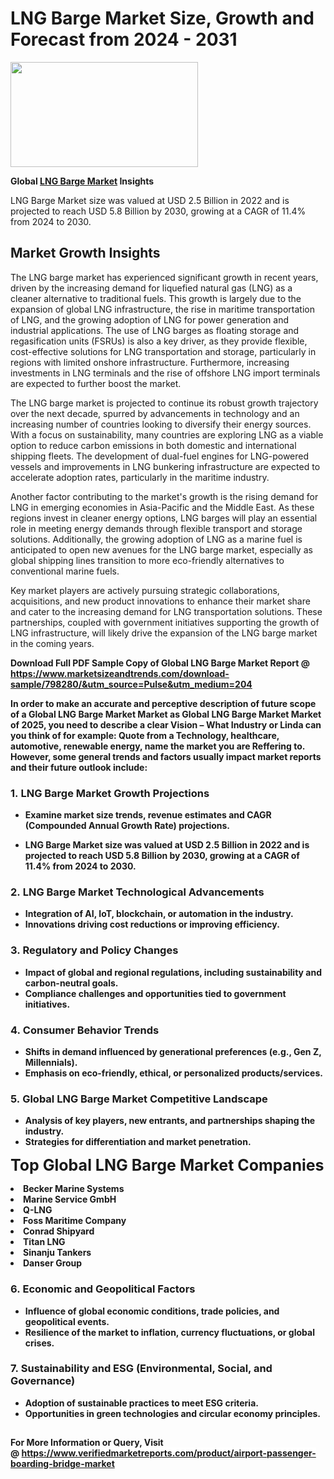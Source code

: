 <H1>LNG Barge Market Size, Growth and Forecast from 2024 - 2031</H1><img class="aligncenter size-medium wp-image-584254" src="https://thirdeyenews.in/wp-content/uploads/2024/09/Global-Market-Research-300x168.jpeg" alt="" width="300" height="168" /><p><strong>Global&nbsp;<a href="https://www.marketsizeandtrends.com/download-sample/798280/&amp;utm_source=Pulse&amp;utm_medium=204">LNG Barge Market</a> Insights</strong></p><p>LNG Barge Market size was valued at USD 2.5 Billion in 2022 and is projected to reach USD 5.8 Billion by 2030, growing at a CAGR of 11.4% from 2024 to 2030.</p><p><!DOCTYPE html> <html lang="en"> <head> <meta charset="UTF-8"> <meta name="viewport" content="width=device-width, initial-scale=1.0"> <title>LNG Barge Market Growth Insights</title> </head> <body> <h2>Market Growth Insights</h2> <p> The LNG barge market has experienced significant growth in recent years, driven by the increasing demand for liquefied natural gas (LNG) as a cleaner alternative to traditional fuels. This growth is largely due to the expansion of global LNG infrastructure, the rise in maritime transportation of LNG, and the growing adoption of LNG for power generation and industrial applications. The use of LNG barges as floating storage and regasification units (FSRUs) is also a key driver, as they provide flexible, cost-effective solutions for LNG transportation and storage, particularly in regions with limited onshore infrastructure. Furthermore, increasing investments in LNG terminals and the rise of offshore LNG import terminals are expected to further boost the market. </p> <p><strong></strong></p> <p> The LNG barge market is projected to continue its robust growth trajectory over the next decade, spurred by advancements in technology and an increasing number of countries looking to diversify their energy sources. With a focus on sustainability, many countries are exploring LNG as a viable option to reduce carbon emissions in both domestic and international shipping fleets. The development of dual-fuel engines for LNG-powered vessels and improvements in LNG bunkering infrastructure are expected to accelerate adoption rates, particularly in the maritime industry. </p> <p> Another factor contributing to the market's growth is the rising demand for LNG in emerging economies in Asia-Pacific and the Middle East. As these regions invest in cleaner energy options, LNG barges will play an essential role in meeting energy demands through flexible transport and storage solutions. Additionally, the growing adoption of LNG as a marine fuel is anticipated to open new avenues for the LNG barge market, especially as global shipping lines transition to more eco-friendly alternatives to conventional marine fuels. </p> <p> Key market players are actively pursuing strategic collaborations, acquisitions, and new product innovations to enhance their market share and cater to the increasing demand for LNG transportation solutions. These partnerships, coupled with government initiatives supporting the growth of LNG infrastructure, will likely drive the expansion of the LNG barge market in the coming years. </p> <p><strong></p><p><span class=""><strong>Download Full PDF Sample Copy of Global LNG Barge Market Report</strong> @ <a href="https://www.marketsizeandtrends.com/download-sample/798280/&amp;utm_source=Pulse&amp;utm_medium=204" target="_blank">https://www.marketsizeandtrends.com/download-sample/798280/&amp;utm_source=Pulse&amp;utm_medium=204</a></span></p><p>In order to make an accurate and perceptive description of future scope of a Global&nbsp;LNG Barge Market Market as Global&nbsp;LNG Barge Market Market of 2025, you need to describe a clear Vision &ndash; What Industry or Linda can you think of for example: Quote from a Technology, healthcare, automotive, renewable energy, name the market you are Reffering to. However, some general trends and factors usually impact market reports and their future outlook include:</p><h3>1.&nbsp;<strong>LNG Barge Market Growth Projections</strong></h3><ul><li>Examine market size trends, revenue estimates and CAGR (Compounded Annual Growth Rate) projections.</li><li><p>LNG Barge Market size was valued at USD 2.5 Billion in 2022 and is projected to reach USD 5.8 Billion by 2030, growing at a CAGR of 11.4% from 2024 to 2030.</p></li></ul><h3>2.&nbsp;<strong>LNG Barge Market Technological Advancements</strong></h3><ul><li>Integration of AI, IoT, blockchain, or automation in the industry.</li><li>Innovations driving cost reductions or improving efficiency.</li></ul><h3>3.&nbsp;<strong>Regulatory and Policy Changes</strong></h3><ul><li>Impact of global and regional regulations, including sustainability and carbon-neutral goals.</li><li>Compliance challenges and opportunities tied to government initiatives.</li></ul><h3>4.&nbsp;<strong>Consumer Behavior Trends</strong></h3><ul><li>Shifts in demand influenced by generational preferences (e.g., Gen Z, Millennials).</li><li>Emphasis on eco-friendly, ethical, or personalized products/services.</li></ul><h3>5.&nbsp;<strong>Global LNG Barge Market Competitive Landscape</strong></h3><ul><li>Analysis of key players, new entrants, and partnerships shaping the industry.</li><li>Strategies for differentiation and market penetration.</li></ul><p data-pm-slice="1 1 []"><span style="color: inherit; font-family: inherit; font-size: 25px;">Top Global LNG Barge Market Companies</span></p><div class="" data-test-id=""><p><li>Becker Marine Systems</li><li> Marine Service GmbH</li><li> Q-LNG</li><li> Foss Maritime Company</li><li> Conrad Shipyard</li><li> Titan LNG</li><li> Sinanju Tankers</li><li> Danser Group</li></p></div><h3>6.&nbsp;<strong>Economic and Geopolitical Factors</strong></h3><ul><li>Influence of global economic conditions, trade policies, and geopolitical events.</li><li>Resilience of the market to inflation, currency fluctuations, or global crises.</li></ul><h3>7.&nbsp;<strong>Sustainability and ESG (Environmental, Social, and Governance)</strong></h3><ul><li>Adoption of sustainable practices to meet ESG criteria.</li><li>Opportunities in green technologies and circular economy principles.</li></ul><h2><strong style="font-size: 14px;">For More Information or Query, Visit @&nbsp;</strong><a style="background-color: #ffffff; font-size: 14px;" href="https://www.marketsizeandtrends.com/report/lng-barge-market/" target="_blank">https://www.verifiedmarketreports.com/product/airport-passenger-boarding-bridge-market</a></h2>
